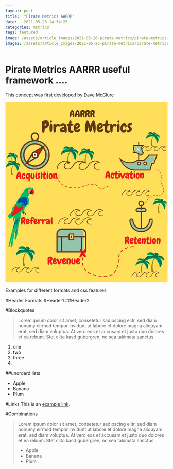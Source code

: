 ```yaml
---
layout: post
title:  "Pirate Metrics AARRR"
date:   2021-05-26 14:34:25
categories: metrics
tags: featured
image: /assets/article_images/2021-05-26-pirate-metrics/pirate-metrics-cover.jpg
image2: /assets/article_images/2021-05-26-pirate-metrics/pirate-metrics-cover-mobile.jpg
---
```


# Pirate Metrics AARRR useful framework ....

This concept was first developed by [Dave McClure](https://www.linkedin.com/in/davemcclure/)

 ![Pirate Metrics](/assets/article_images/2021-05-26-pirate-metrics/pirate_metrics.jpg "Pirate Metrics")

Examples for different formats and css features

#Header Formats
#Header1
##Header2

#Blockquotes
>Lorem ipsum dolor sit amet, consetetur sadipscing elitr, sed diam nonumy eirmod tempor invidunt ut labore et dolore magna aliquyam erat, sed diam voluptua. At vero eos et accusam et justo duo dolores et ea rebum. Stet clita kasd gubergren, no sea takimata sanctus


1. one
2. two
3. three
4. 

##unorderd lists
- Apple
- Banana
- Plum

#Links
This is an [example link](http://example.com/ "With a Title").

#Combinations
>Lorem ipsum dolor sit amet, consetetur sadipscing elitr, sed diam nonumy eirmod tempor invidunt ut labore et dolore magna aliquyam erat, sed diam voluptua. At vero eos et accusam et justo duo dolores et ea rebum. Stet clita kasd gubergren, no sea takimata sanctus
>
> - Apple
> - Banana
> - Plum
